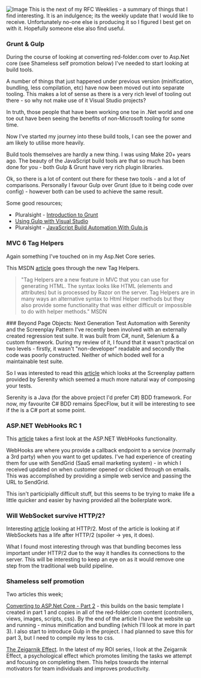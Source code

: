 ![Image](/media/blog/rfc-weekly-28th-march-2016RFC%2BWeekly%2BHeader.png)
This is the next of my RFC Weeklies - a summary of things that I find interesting.  It is an indulgence; its the weekly update that I would like to receive.  Unfortunately no-one else is producing it so I figured I best get on with it.  Hopefully someone else also find useful.

### Grunt &amp; Gulp
During the course of looking at converting red-folder.com over to Asp.Net core (see Shameless self promotion below) I've needed to start looking at build tools.

A number of things that just happened under previous version (minification, bundling, less compilation, etc) have now been moved out into separate tooling.  This makes a lot of sense as there is a very rich level of tooling out there - so why not make use of it Visual Studio projects?

In truth, those people that have been working one toe in .Net world and one toe out have been seeing the benefits of non-Microsoft tooling for some time.

Now I've started my journey into these build tools, I can see the power and am likely to utilise more heavily.

Build tools themselves are hardly a new thing.  I was using Make 20+ years ago.  The beauty of the JavaScript build tools are that so much has been done for you - both Gulp &amp; Grunt have very rich plugin libraries.

Ok, so there is a lot of content out there for these two tools - and a lot of comparisons.  Personally I favour Gulp over Grunt (due to it being code over config) - however both can be used to achieve the same result.

Some good resources;


* Pluralsight - [Introduction to Grunt](http://app.pluralsight.com/courses/grunt-introduction)
* [Using Gulp with Visual Studio](http://docs.asp.net/en/latest/client-side/using-gulp.html)
* Pluralsight - [JavaScript Build Automation With Gulp.js](http://app.pluralsight.com/courses/javascript-build-automation-gulpjs)


### MVC 6 Tag Helpers
Again something I've touched on in my Asp.Net Core series.

This MSDN [article](https://blogs.msdn.microsoft.com/cdndevs/2015/08/06/a-complete-guide-to-the-mvc-6-tag-helpers/) goes through the new Tag Helpers.
<blockquote class="tr_bq">"Tag Helpers are a new feature in MVC that you can use for generating HTML. The syntax looks like HTML (elements and attributes) but is processed by Razor on the server. Tag Helpers are in many ways an alternative syntax to Html Helper methods but they also provide some functionality that was either difficult or impossible to do with helper methods." MSDN </blockquote>### Beyond Page Objects: Next Generation Test Automation with Serenity and the Screenplay Pattern
I've recently been involved with an externally created regression test suite.  It was built from C#, nunit, Selenium &amp; a custom framework.  During my review of it, I found that it wasn't practical on two levels - firstly, it wasn't "non-developer" readable and secondly the code was poorly constructed.  Neither of which boded well for a maintainable test suite.

So I was interested to read this [article](http://www.infoq.com/articles/Beyond-Page-Objects-Test-Automation-Serenity-Screenplay) which looks at the Screenplay pattern provided by Serenity which seemed a much more natural way of composing your tests.

Serenity is a Java (for the above project I'd prefer C#) BDD framework.  For now, my favourite C# BDD remains SpecFlow, but it will be interesting to see if the is a C# port at some point.

### ASP.NET WebHooks RC 1
This [article](http://www.infoq.com/news/2016/03/WebHooks-RC1) takes a first look at the ASP.NET WebHooks functionality.

WebHooks are where you provide a callback endpoint to a service (normally a 3rd party) when you want to get updates.  I've had experience of creating them for use with SendGrid (SaaS email marketing system) - in which I received updated on when customer opened or clicked through on emails.  This was accomplished by providing a simple web service and passing the URL to SendGrid.

This isn't participially difficult stuff, but this seems to be trying to make life a little quicker and easier by having provided all the boilerplate work.

### Will WebSocket survive HTTP/2?
Interesting [article](http://www.infoq.com/articles/websocket-and-http2-coexist) looking at HTTP/2.  Most of the article is looking at if WebSockets has a life after HTTP/2 (spoiler -> yes, it does).

What I found most interesting through was that bundling becomes less important under HTTP/2 due to the way it handles its connections to the server.  This will be interesting to keep an eye on as it would remove one step from the traditional web build pipeline.

### Shameless self promotion
Two articles this week;

[Converting to ASP.Net Core - Part 2](http://red-folder.blogspot.co.uk/2016/03/converting-to-aspnet-core-part-2.html) - this builds on the basic template I created in part 1 and copies in all of the red-folder.com content (controllers, views, images, scripts, css).  By the end of the article I have the website up and running - minus minification and bundling (which I'll look at more in part 3).  I also start to introduce Gulp in the project.  I had planned to save this for part 3, but I need to compile my less to css.

[The Zeigarnik Effect](https://www.linkedin.com/pulse/zeigarnik-effect-mark-taylor).  In the latest of my ROI series, I look at the Zeigarnik Effect, a psychological effect which promotes limiting the tasks we attempt and focusing on completing them.  This helps towards the internal motivators for team individuals and improves productivity.
